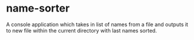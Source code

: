 # name-sorter
A console application which takes in list of names from a file and outputs it to new file within the current directory with last names sorted.
